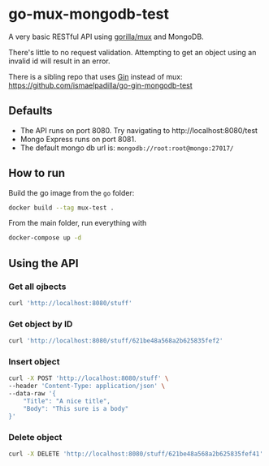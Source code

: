 # go-mux-mongodb-test

A very basic RESTful API using [gorilla/mux](https://github.com/gorilla/mux) and MongoDB.

There's little to no request validation. Attempting to get an object using an invalid id will result in an error.

There is a sibling repo that uses [Gin](https://github.com/gin-gonic/gin) instead of mux: https://github.com/ismaelpadilla/go-gin-mongodb-test

## Defaults
* The API runs on port 8080. Try navigating to http://localhost:8080/test
* Mongo Express runs on port 8081.
* The default mongo db url is: `mongodb://root:root@mongo:27017/`

## How to run

Build the go image from the `go` folder:

```sh
docker build --tag mux-test .
```

From the main folder, run everything with

```sh
docker-compose up -d
```

## Using the API

### Get all ojbects

```sh
curl 'http://localhost:8080/stuff'
```

### Get object by ID

```sh
curl 'http://localhost:8080/stuff/621be48a568a2b625835fef2'
```

### Insert object

```sh
curl -X POST 'http://localhost:8080/stuff' \
--header 'Content-Type: application/json' \
--data-raw '{
    "Title": "A nice title",
    "Body": "This sure is a body"
}'
```

### Delete object

```sh
curl -X DELETE 'http://localhost:8080/stuff/621be48a568a2b625835fef41'
```
